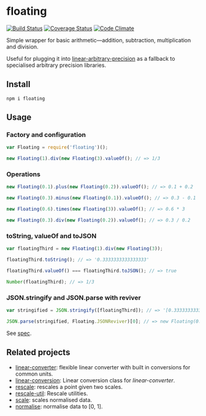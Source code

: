 # floating

[![Build Status](https://travis-ci.org/javiercejudo/floating.svg)](https://travis-ci.org/javiercejudo/floating)
[![Coverage Status](https://coveralls.io/repos/javiercejudo/floating/badge.svg?branch=master)](https://coveralls.io/r/javiercejudo/floating?branch=master)
[![Code Climate](https://codeclimate.com/github/javiercejudo/floating/badges/gpa.svg)](https://codeclimate.com/github/javiercejudo/floating)

Simple wrapper for basic arithmetic—addition, subtraction, multiplication and division.

Useful for plugging it into [linear-arbitrary-precision](https://github.com/javiercejudo/linear-arbitrary-precision)
as a fallback to specialised arbitrary precision libraries.

## Install

    npm i floating

## Usage

### Factory and configuration

```js
var Floating = require('floating')();

new Floating(1).div(new Floating(3).valueOf(); // => 1/3
```

### Operations

```js
new Floating(0.1).plus(new Floating(0.2)).valueOf(); // => 0.1 + 0.2

new Floating(0.3).minus(new Floating(0.1)).valueOf(); // => 0.3 - 0.1

new Floating(0.6).times(new Floating(3)).valueOf(); // => 0.6 * 3

new Floating(0.3).div(new Floating(0.2)).valueOf(); // => 0.3 / 0.2
```

### toString, valueOf and toJSON

```js
var floatingThird = new Floating(1).div(new Floating(3));

floatingThird.toString(); // => '0.3333333333333333'

floatingThird.valueOf() === floatingThird.toJSON(); // => true

Number(floatingThird); // => 1/3
```

### JSON.stringify and JSON.parse with reviver

```js
var stringified = JSON.stringify([floatingThird]); // => '[0.3333333333333333]'

JSON.parse(stringified, Floating.JSONReviver)[0]; // => new Floating(0.3333333333333333)
```

See [spec](test/spec.js).

## Related projects

- [linear-converter](https://github.com/javiercejudo/linear-converter): flexible linear converter with built in conversions for common units.
- [linear-conversion](https://github.com/javiercejudo/linear-conversion): Linear conversion class for *linear-converter*.
- [rescale](https://github.com/javiercejudo/rescale): rescales a point given two scales.
- [rescale-util](https://github.com/javiercejudo/rescale-util): Rescale utilities.
- [scale](https://github.com/javiercejudo/scale): scales normalised data.
- [normalise](https://github.com/javiercejudo/normalise): normalise data to [0, 1].
